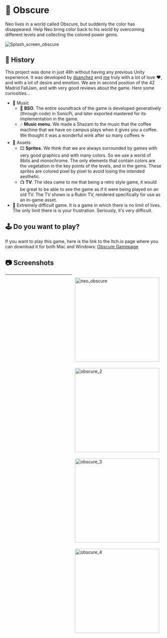 # 💎 Obscure

Neo lives in a world called Obscure, but suddenly the color has disappeared. Help Neo bring color back to his world by overcoming different levels and collecting the colored power gems. 

<!--![obscure_1](https://user-images.githubusercontent.com/29986345/196819593-821b3e25-9b93-491b-a781-9eaa764fbe1e.png)-->

<!--https://user-images.githubusercontent.com/29986345/196821063-b1e2c61f-51cb-4232-b55d-ca9a58fd5a1c.mp4-->

![Splash_screen_obscure](https://user-images.githubusercontent.com/29986345/196821492-d62d1fbe-f790-4ac7-a7e5-551bceb527be.gif)

## 📜 History

This project was done in just 48h without having any previous Unity experience. It was developed by [dsanchez](https://github.com/diegosanchezstrange) and [me](https://github.com/Brandommoore) truly with a lot of love ❤, and with a lot of desire and emotion. We are in second position of the 42 Madrid FallJam, and with very good reviews about the game. Here some curiosities...

- 🎵 Music
	- 🎻 **BSO.** The entire soundtrack of the game is developed generatively (through code) in SonicPi, and later exported mastered for its implementation in the game.
	- 🎶 **Music menu.** We made a Shazam to the music that the coffee machine that we have on campus plays when it gives you a coffee. We thought it was a wonderful wink after so many coffees ☕
- 📂 Assets
	- 🎞 **Sprites.** We think that we are always surrounded by games with very good graphics and with many colors. So we use a world of 8bits and monochrome. The only elements that contain colors are the vegetation in the key points of the levels, and in the gems. These sprites are colored pixel by pixel to avoid losing the intended aesthetic.
	- 📺 **TV**. The idea came to me that being a retro style game, it would be great to be able to see the game as if it were being played on an old TV. The TV shown is a Rubin TV, rendered specifically for use as an in-game asset.
- 🔴 Extremely difficult game. It is a game in which there is no limit of lives. The only limit there is is your frustration. Seriously, it's very difficult.

## 🕹 Do you want to play?

If you want to play this game, here is the link to the Itch.io page where you can download it for both Mac and Windows: [Obscure Gamepage](https://brandommoore.itch.io/obscure)

## 📷 Screenshots

<img alt="neo_obscure" align="right" src="https://user-images.githubusercontent.com/29986345/196810660-47bebd15-ff17-4bdc-b83a-bc8f7ff75c76.png" style="object-fit: cover; height: 270px; float: right; margin: 10px">

<img align="left" alt="obscure_2" src="https://user-images.githubusercontent.com/29986345/196819893-e7fa053e-9849-4f4b-a360-8d6b00993157.png" style="object-fit: cover; height: 270px; float: right; margin: 10px">

<img align="right" alt="obscure_3" src="https://user-images.githubusercontent.com/29986345/196819921-cbc4db57-9385-48f4-a4ba-be3d93f12381.png" style="object-fit: cover; height: 270px; float: right; margin: 10px">

<img align="left" alt="obscure_4" src="https://user-images.githubusercontent.com/29986345/196819946-2d0e12d8-ceae-47bc-85e5-844583fdfe9f.png" style="object-fit: cover; height: 270px; float: right; margin: 10px">

---------------------------------------------



